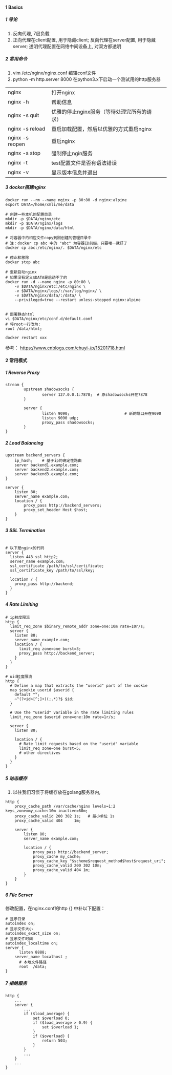 



#### 1 Basics

##### 1 导论

1. 反向代理, 7层负载
2. 正向代理在client配置, 用于隐藏client; 反向代理在server配置, 用于隐藏server; 透明代理配置在网络中间设备上, 对双方都透明



##### 2 常用命令

1. vim /etc/nginx/nginx.conf 编辑conf文件
2. python -m http.server 8000 在python3.x下启动一个测试用的http服务器



|                 |                                             |      |
| --------------- | ------------------------------------------- | ---- |
| nginx           | 打开nginx                                   |      |
| nginx -h        | 帮助信息                                    |      |
| nginx -s quit   | 优雅的停止nginx服务（等待处理完所有的请求） |      |
| nginx -s reload | 重启加载配置，然后以优雅的方式重启nginx     |      |
| nginx -s reopen | 重启nginx                                   |      |
| nginx -s stop   | 强制停止ngin服务                            |      |
| nginx -t        | test配置文件是否有语法错误                  |      |
| nginx -v        | 显示版本信息并退出                          |      |



##### 3 docker搭建nginx

```shell
docker run --rm --name nginx -p 80:80 -d nginx:alpine
export DATA=/home/xmli/me/data

# 创建一些本机的配置目录
mkdir -p $DATA/nginx/etc
mkdir -p $DATA/nginx/logs
mkdir -p $DATA/nginx/data/html

# 将容器中的相应文件copy到刚创建的管理目录中
# 注：docker cp abc 中的 "abc" 为容器ID前缀，只要唯一就好了
docker cp abc:/etc/nginx/. $DATA/nginx/etc

# 停止和移除
docker stop abc

# 重新启动nginx
# 如果没有定义$DATA是启动不了的
docker run -d --name nginx -p 80:80 \
	-v $DATA/nginx/etc:/etc/nginx \
	-v $DATA/nginx/logs/:/var/log/nginx/ \
	-v $DATA/nginx/data/:/data/ \
	--privileged=true --restart unless-stopped nginx:alpine
	
	
# 部署静态html
vi $DATA/nginx/etc/conf.d/default.conf
# 将root一行改为:
root /data/html;

docker restart xxx
```



参考： https://www.cnblogs.com/chuyi-/p/15201718.html



#### 2 常用模式

##### 1 Reverse Proxy

```nginx
stream {
        upstream shadowsocks {
                server 127.0.0.1:7878;  # 原shadowsocks开在7878
        }

        server {
                listen 9090;						# 新的端口开在9090
                listen 9090 udp;
                proxy_pass shadowsocks;
        }
}
```



##### 2 Load Balancing

```nginx
upstream backend_servers {
  	ip_hash;	# 基于ip的确定性路由
    server backend1.example.com;
    server backend2.example.com;
    server backend3.example.com;
}

server {
    listen 80;
    server_name example.com;
    location / {
        proxy_pass http://backend_servers;
        proxy_set_header Host $host;
    }
}

```



##### 3 SSL Termination



```nginx

# 以下是nginx的代码
server {
  listen 443 ssl http2;
  server_name example.com;
  ssl_certificate /path/to/ssl/certificate;
  ssl_certificate_key /path/to/ssl/key;

  location / {
    proxy_pass http://backend;
  }
}
```



##### 4 Rate Limiting



```nginx
# ip粒度限流
http {
  limit_req_zone $binary_remote_addr zone=one:10m rate=10r/s;
  server {
    listen 80;
    server_name example.com;
    location / {
      limit_req zone=one burst=3;
      proxy_pass http://backend_server;
    }
  }
}
```



```nginx
# uid粒度限流
http {
  # Define a map that extracts the "userid" part of the cookie
  map $cookie_userid $userid {
    default "";
    ~^(?<id>[^;]+)(;.*)?$ $id;
  }

  # Use the "userid" variable in the rate limiting rules
  limit_req_zone $userid zone=one:10m rate=1r/s;

  server {
    listen 80;

    location / {
      # Rate limit requests based on the "userid" variable
      limit_req zone=one burst=5;
      # other directives
    }
  }
}

```





##### 5 动态缓存

1. 以往我们习惯于将缓存放在golang服务器内,



```nginx
http {
    proxy_cache_path /var/cache/nginx levels=1:2 keys_zone=my_cache:10m inactive=60m;
    proxy_cache_valid 200 302 1s;	# 最小单位 1s
    proxy_cache_valid 404     1m;

    server {
        listen 80;
        server_name example.com;

        location / {
            proxy_pass http://backend_server;
            proxy_cache my_cache;
            proxy_cache_key "$scheme$request_method$host$request_uri";
            proxy_cache_valid 200 302 10m;
            proxy_cache_valid 404 1m;
        }
    }
}
```



##### 6 File Server

修改配置，在nginx.conf的http {} 中补以下配置：

```nginx
# 显示目录
autoindex on;
# 显示文件大小
autoindex_exact_size on;
# 显示文件时间
autoindex_localtime on;
server {
	  listen 8888;
    server_name localhost ;
	  # 本地文件路径
	  root  /data;
}
```



##### 7 拒绝服务

```nginx
http {
    ...
    server {
        ...
        if ($load_average) {
            set $overload 0;
            if ($load_average > 0.9) {
                set $overload 1;
            }
            if ($overload) {
                return 503;
            }
        }
        ...
    }
    ...
}

```



